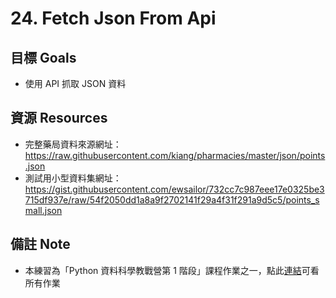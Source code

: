 # 24. Fetch Json From Api

## 目標 Goals
- 使用 API 抓取 JSON 資料

## 資源 Resources
- 完整藥局資料來源網址：<https://raw.githubusercontent.com/kiang/pharmacies/master/json/points.json>
- 測試用小型資料集網址：<https://gist.githubusercontent.com/ewsailor/732cc7c987eee17e0325be3715df937e/raw/54f2050dd1a8a9f2702141f29a4f31f291a9d5c5/points_small.json>

## 備註 Note
- 本練習為「Python 資料科學教戰營第 1 階段」課程作業之一，點此[連結](https://github.com/ewsailor/1.python-homeworks-level1/blob/main/README.md)可看所有作業